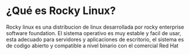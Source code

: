 # ¿Qué es Rocky Linux?
Rocky linux es una distribucion de linux desarrollada por rocky enterprise software foundation. El sistema operativo es muy estable y facil de usar, esta adecuado para servidores y aplicaciones de escritorio, el sistema es de codigo abierto y compatible a nivel binario con el comercial Red Hat
